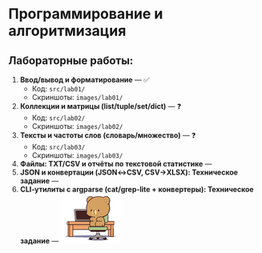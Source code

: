 # Программирование и алгоритмизация
## Лабораторные работы:
1. **Ввод/вывод и форматирование** — ✅
   - Код: `src/lab01/`
   - Скриншоты: `images/lab01/`
2. **Коллекции и матрицы (list/tuple/set/dict)** — ❓
   - Код: `src/lab02/`
   - Скриншоты: `images/lab02/`
3. **Тексты и частоты слов (словарь/множество)** — ❓
   - Код: `src/lab03/`
   - Скриншоты: `images/lab03/`
4. **Файлы: TXT/CSV и отчёты по текстовой статистике** —                             
5. **JSON и конвертации (JSON↔CSV, CSV→XLSX): Техническое задание** —
6. **CLI‑утилиты с argparse (cat/grep‑lite + конвертеры): Техническое задание** —        ![Мишшка](readme/мишшка.png)
